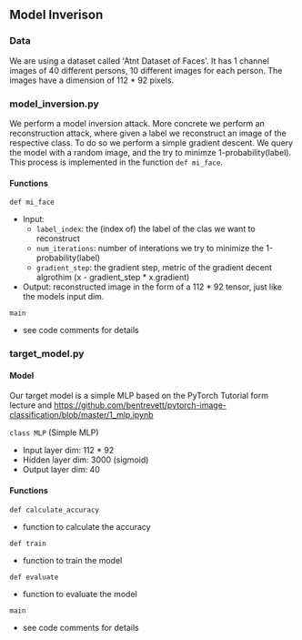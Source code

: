 ## Model Inverison

### Data
We are using a dataset called 'Atnt Dataset of Faces'. It has 1 channel images of 40 different persons, 10 different images for each person. The images have a dimension of 112 * 92 pixels.

### model_inversion.py
We perform a model inversion attack. More concrete we perform an reconstruction attack, where given a label we reconstruct an image of the respective class.
To do so we perform a simple gradient descent. We query the model with a random image, and the try to minimze 1-probability(label). This process is implemented in the function ```def mi_face```.
#### Functions
```def mi_face```
- Input: 
  - ```label_index```: the (index of) the label of the clas we want to reconstruct
  - ```num_iterations```: number of interations we try to minimize the 1-probability(label)
  - ```gradient_step```: the gradient step, metric of the gradient decent algrothim (x - gradient_step * x.gradient)
- Output: reconstructed image in the form of a 112 * 92 tensor, just like the models input dim.

```main```
- see code comments for details

### target_model.py


#### Model
Our target model is a simple MLP based on the PyTorch Tutorial form lecture and https://github.com/bentrevett/pytorch-image-classification/blob/master/1_mlp.ipynb

```class MLP``` (Simple MLP)
- Input layer dim: 112 * 92
- Hidden layer dim: 3000 (sigmoid)
- Output layer dim: 40

#### Functions
```def calculate_accuracy```
- function to calculate the accuracy

```def train```
- function to train the model

```def evaluate```
- function to evaluate the model

```main```
- see code comments for details



